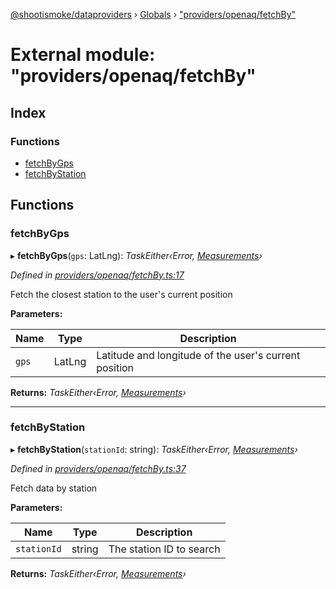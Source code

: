 [@shootismoke/dataproviders](../README.md) › [Globals](../globals.md) › ["providers/openaq/fetchBy"](_providers_openaq_fetchby_.md)

# External module: "providers/openaq/fetchBy"

## Index

### Functions

* [fetchByGps](_providers_openaq_fetchby_.md#fetchbygps)
* [fetchByStation](_providers_openaq_fetchby_.md#fetchbystation)

## Functions

###  fetchByGps

▸ **fetchByGps**(`gps`: LatLng): *TaskEither‹Error, [Measurements](_providers_openaq_validation_.md#measurements)›*

*Defined in [providers/openaq/fetchBy.ts:17](https://github.com/shootismoke/common/blob/eaab9f5/packages/dataproviders/src/providers/openaq/fetchBy.ts#L17)*

Fetch the closest station to the user's current position

**Parameters:**

Name | Type | Description |
------ | ------ | ------ |
`gps` | LatLng | Latitude and longitude of the user's current position  |

**Returns:** *TaskEither‹Error, [Measurements](_providers_openaq_validation_.md#measurements)›*

___

###  fetchByStation

▸ **fetchByStation**(`stationId`: string): *TaskEither‹Error, [Measurements](_providers_openaq_validation_.md#measurements)›*

*Defined in [providers/openaq/fetchBy.ts:37](https://github.com/shootismoke/common/blob/eaab9f5/packages/dataproviders/src/providers/openaq/fetchBy.ts#L37)*

Fetch data by station

**Parameters:**

Name | Type | Description |
------ | ------ | ------ |
`stationId` | string | The station ID to search  |

**Returns:** *TaskEither‹Error, [Measurements](_providers_openaq_validation_.md#measurements)›*
